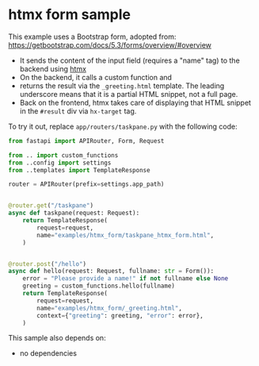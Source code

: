 # htmx form sample

This example uses a Bootstrap form, adopted from:
https://getbootstrap.com/docs/5.3/forms/overview/#overview

- It sends the content of the input field (requires a "name" tag) to the backend using [htmx](https://htmx.org/)
- On the backend, it calls a custom function and
- returns the result via the `_greeting.html` template. The leading underscore means that it is a partial HTML snippet, not a full page.
- Back on the frontend, htmx takes care of displaying that HTML snippet in the `#result` div via `hx-target` tag.

To try it out, replace `app/routers/taskpane.py` with the following code:

```python
from fastapi import APIRouter, Form, Request

from .. import custom_functions
from ..config import settings
from ..templates import TemplateResponse

router = APIRouter(prefix=settings.app_path)


@router.get("/taskpane")
async def taskpane(request: Request):
    return TemplateResponse(
        request=request,
        name="examples/htmx_form/taskpane_htmx_form.html",
    )


@router.post("/hello")
async def hello(request: Request, fullname: str = Form()):
    error = "Please provide a name!" if not fullname else None
    greeting = custom_functions.hello(fullname)
    return TemplateResponse(
        request=request,
        name="examples/htmx_form/_greeting.html",
        context={"greeting": greeting, "error": error},
    )
```

This sample also depends on:

- no dependencies
